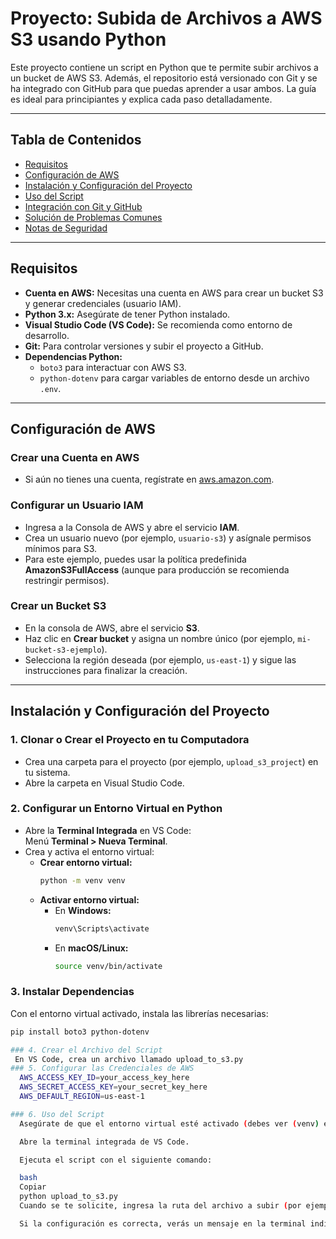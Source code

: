 # Proyecto: Subida de Archivos a AWS S3 usando Python

Este proyecto contiene un script en Python que te permite subir archivos a un bucket de AWS S3. Además, el repositorio está versionado con Git y se ha integrado con GitHub para que puedas aprender a usar ambos. La guía es ideal para principiantes y explica cada paso detalladamente.

---

## Tabla de Contenidos

- [Requisitos](#requisitos)
- [Configuración de AWS](#configuración-de-aws)
- [Instalación y Configuración del Proyecto](#instalación-y-configuración-del-proyecto)
- [Uso del Script](#uso-del-script)
- [Integración con Git y GitHub](#integración-con-git-y-github)
- [Solución de Problemas Comunes](#solución-de-problemas-comunes)
- [Notas de Seguridad](#notas-de-seguridad)

---

## Requisitos

- **Cuenta en AWS:** Necesitas una cuenta en AWS para crear un bucket S3 y generar credenciales (usuario IAM).
- **Python 3.x:** Asegúrate de tener Python instalado.
- **Visual Studio Code (VS Code):** Se recomienda como entorno de desarrollo.
- **Git:** Para controlar versiones y subir el proyecto a GitHub.
- **Dependencias Python:**
  - `boto3` para interactuar con AWS S3.
  - `python-dotenv` para cargar variables de entorno desde un archivo `.env`.

---

## Configuración de AWS

### Crear una Cuenta en AWS
- Si aún no tienes una cuenta, regístrate en [aws.amazon.com](https://aws.amazon.com/).

### Configurar un Usuario IAM
- Ingresa a la Consola de AWS y abre el servicio **IAM**.
- Crea un usuario nuevo (por ejemplo, `usuario-s3`) y asígnale permisos mínimos para S3.
- Para este ejemplo, puedes usar la política predefinida **AmazonS3FullAccess** (aunque para producción se recomienda restringir permisos).

### Crear un Bucket S3
- En la consola de AWS, abre el servicio **S3**.
- Haz clic en **Crear bucket** y asigna un nombre único (por ejemplo, `mi-bucket-s3-ejemplo`).
- Selecciona la región deseada (por ejemplo, `us-east-1`) y sigue las instrucciones para finalizar la creación.

---

## Instalación y Configuración del Proyecto

### 1. Clonar o Crear el Proyecto en tu Computadora
- Crea una carpeta para el proyecto (por ejemplo, `upload_s3_project`) en tu sistema.
- Abre la carpeta en Visual Studio Code.

### 2. Configurar un Entorno Virtual en Python
- Abre la **Terminal Integrada** en VS Code:  
  Menú **Terminal > Nueva Terminal**.
- Crea y activa el entorno virtual:
  - **Crear entorno virtual:**
    ```bash
    python -m venv venv
    ```
  - **Activar entorno virtual:**
    - En **Windows:**
      ```bash
      venv\Scripts\activate
      ```
    - En **macOS/Linux:**
      ```bash
      source venv/bin/activate
      ```

### 3. Instalar Dependencias
Con el entorno virtual activado, instala las librerías necesarias:
```bash
pip install boto3 python-dotenv

### 4. Crear el Archivo del Script
 En VS Code, crea un archivo llamado upload_to_s3.py
### 5. Configurar las Credenciales de AWS
  AWS_ACCESS_KEY_ID=your_access_key_here
  AWS_SECRET_ACCESS_KEY=your_secret_key_here
  AWS_DEFAULT_REGION=us-east-1

### 6. Uso del Script
  Asegúrate de que el entorno virtual esté activado (debes ver (venv) en la terminal).

  Abre la terminal integrada de VS Code.

  Ejecuta el script con el siguiente comando:

  bash
  Copiar
  python upload_to_s3.py
  Cuando se te solicite, ingresa la ruta del archivo a subir (por ejemplo, imagen.jpg o la ruta completa) y el nombre del       bucket S3 (por ejemplo, mi-bucket-s3-ejemplo).

  Si la configuración es correcta, verás un mensaje en la terminal indicando que el archivo se subió exitosamente.


